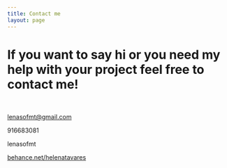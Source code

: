 ```yaml
---
title: Contact me
layout: page
---
```


# If you want to say hi or you need my help with your project feel free to contact me!
&nbsp;

lenasofmt@gmail.com

916683081

lenasofmt

[behance.net/helenatavares][1]


[1]: https://www.behance.net/helenatavares

&nbsp;
